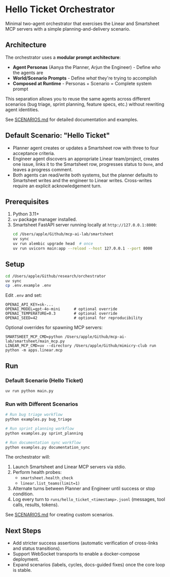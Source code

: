 # Hello Ticket Orchestrator

Minimal two-agent orchestrator that exercises the Linear and Smartsheet MCP servers with a
simple planning-and-delivery scenario.

## Architecture

The orchestrator uses a **modular prompt architecture**:

- **Agent Personas** (Aanya the Planner, Arjun the Engineer) - Define *who* the agents are
- **World/Scenario Prompts** - Define *what* they're trying to accomplish
- **Composed at Runtime** - Personas + Scenario = Complete system prompt

This separation allows you to reuse the same agents across different scenarios (bug triage, sprint planning, feature specs, etc.) without rewriting agent identities.

See [SCENARIOS.md](./SCENARIOS.md) for detailed documentation and examples.

## Default Scenario: "Hello Ticket"

- Planner agent creates or updates a Smartsheet row with three to four acceptance criteria.
- Engineer agent discovers an appropriate Linear team/project, creates one issue, links it to the
  Smartsheet row, progresses status to `Done`, and leaves a progress comment.
- Both agents can read/write both systems, but the planner defaults to Smartsheet writes and the
  engineer to Linear writes. Cross-writes require an explicit acknowledgement turn.

## Prerequisites

1. Python 3.11+
2. `uv` package manager installed.
3. Smartsheet FastAPI server running locally at `http://127.0.0.1:8000`:
   ```bash
   cd /Users/apple/Github/mcp-ai-lab/smartsheet
   uv sync
   uv run alembic upgrade head  # once
   uv run uvicorn main:app --reload --host 127.0.0.1 --port 8000
   ```

## Setup

```bash
cd /Users/apple/Github/research/orchestrator
uv sync
cp .env.example .env
```

Edit `.env` and set:

```env
OPENAI_API_KEY=sk-...
OPENAI_MODEL=gpt-4o-mini      # optional override
OPENAI_TEMPERATURE=0.3        # optional override
OPENAI_SEED=42                # optional for reproducibility
```

Optional overrides for spawning MCP servers:

```env
SMARTSHEET_MCP_CMD=python /Users/apple/Github/mcp-ai-lab/smartsheet/main_mcp.py
LINEAR_MCP_CMD=uv --directory /Users/apple/Github/mimicry-club run python -m apps.linear.mcp
```

## Run

### Default Scenario (Hello Ticket)

```bash
uv run python main.py
```

### Run with Different Scenarios

```bash
# Run bug triage workflow
python examples.py bug_triage

# Run sprint planning workflow
python examples.py sprint_planning

# Run documentation sync workflow
python examples.py documentation_sync
```

The orchestrator will:

1. Launch Smartsheet and Linear MCP servers via stdio.
2. Perform health probes:
   - `smartsheet.health_check`
   - `linear.list_teams(limit=1)`
3. Alternate turns between Planner and Engineer until success or stop condition.
4. Log every turn to `runs/hello_ticket_<timestamp>.jsonl` (messages, tool calls, results, tokens).

See [SCENARIOS.md](./SCENARIOS.md) for creating custom scenarios.

## Next Steps

- Add stricter success assertions (automatic verification of cross-links and status transitions).
- Support WebSocket transports to enable a docker-compose deployment.
- Expand scenarios (labels, cycles, docs-guided fixes) once the core loop is stable.
